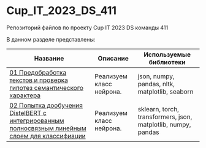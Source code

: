 # Cup_IT_2023_DS_411
Репозиторий файлов по проекту Cup IT 2023 DS команды 411

В данном разделе представлены:

| Название | Описание | Используемые библиотеки
| --- | --- | ---
| [01 Предобработка текстов и проверка гипотез семантического характера](https://github.com/DEDMOPO3PEAHIMATOP/Cup_IT_2023_DS_411/blob/main/%D0%9F%D1%80%D0%B5%D0%B4%D0%BE%D0%B1%D1%80%D0%B0%D0%B1%D0%BE%D1%82%D0%BA%D0%B0.ipynb)| Реализуем класс нейрона. | json, numpy, pandas, nltk, matplotlib, seaborn
| [02 Попытка дообучения DistelBERT с интегрированным полносвязным линейным слоем для классифиации](https://github.com/DEDMOPO3PEAHIMATOP/Cup_IT_2023_DS_411/blob/main/Model_DistelBERT_plus_Classification_Laer.ipynb)| Реализуем класс нейрона. | sklearn, torch, transformers, json, matplotlib, numpy, pandas
